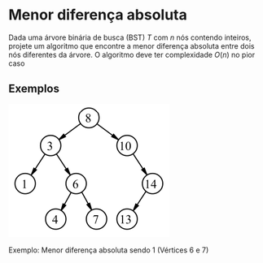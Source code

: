 # Menor diferença absoluta

Dada uma árvore binária de busca (BST) $T$ com $n$ nós contendo inteiros, projete um algoritmo que encontre a menor diferença absoluta entre dois nós diferentes da árvore. O algoritmo deve ter complexidade $O(n)$ no pior caso

## Exemplos

![example-image](../../images/tree.png)

Exemplo: Menor diferença absoluta sendo 1 (Vértices 6 e 7)